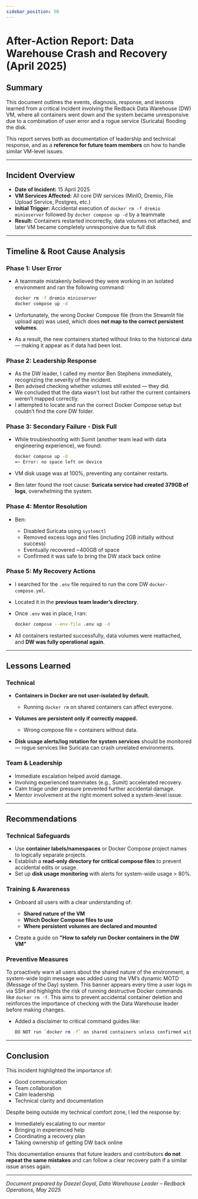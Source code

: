 ```yaml
---
sidebar_position: 50
---
```


#  After-Action Report: Data Warehouse Crash and Recovery (April 2025)

##  Summary

This document outlines the events, diagnosis, response, and lessons learned from a critical incident involving the Redback Data Warehouse (DW) VM, where all containers went down and the system became unresponsive due to a combination of user error and a rogue service (Suricata) flooding the disk.

This report serves both as documentation of leadership and technical response, and as a **reference for future team members** on how to handle similar VM-level issues.

---

##  Incident Overview

* **Date of Incident:** 15 April 2025
* **VM Services Affected:** All core DW services (MinIO, Dremio, File Upload Service, Postgres, etc.)
* **Initial Trigger:** Accidental execution of `docker rm -f dremio minioserver` followed by `docker compose up -d` by a teammate
* **Result:** Containers restarted incorrectly, data volumes not attached, and later VM became completely unresponsive due to full disk

---

##  Timeline & Root Cause Analysis

###  Phase 1: User Error

* A teammate mistakenly believed they were working in an isolated environment and ran the following command:

  ```bash
  docker rm -f dremio minioserver
  docker compose up -d
  ```
* Unfortunately, the wrong Docker Compose file (from the Streamlit file upload app) was used, which does **not map to the correct persistent volumes**.
* As a result, the new containers started without links to the historical data — making it appear as if data had been lost.

###  Phase 2: Leadership Response

* As the DW leader, I called my mentor Ben Stephens immediately, recognizing the severity of the incident.
* Ben advised checking whether volumes still existed — they did.
* We concluded that the data wasn't lost but rather the current containers weren’t mapped correctly.
* I attempted to locate and run the correct Docker Compose setup but couldn’t find the core DW folder.

###  Phase 3: Secondary Failure - Disk Full

* While troubleshooting with Sumit (another team lead with data engineering experience), we found:

  ```bash
  docker compose up -d
  => Error: no space left on device
  ```
* VM disk usage was at 100%, preventing any container restarts.
* Ben later found the root cause: **Suricata service had created 379GB of logs**, overwhelming the system.

###  Phase 4: Mentor Resolution

* Ben:

  * Disabled Suricata using `systemctl`
  * Removed excess logs and files (including 2GB initially without success)
  * Eventually recovered \~400GB of space
  * Confirmed it was safe to bring the DW stack back online

###  Phase 5: My Recovery Actions

* I searched for the `.env` file required to run the core DW `docker-compose.yml`.
* Located it in the **previous team leader’s directory**.
* Once `.env` was in place, I ran:

  ```bash
  docker compose --env-file .env up -d
  ```
* All containers restarted successfully, data volumes were reattached, and **DW was fully operational again**.

---

##  Lessons Learned

###  Technical

* **Containers in Docker are not user-isolated by default.**

  * Running `docker rm` on shared containers can affect everyone.
* **Volumes are persistent only if correctly mapped.**

  * Wrong compose file = containers without data.
* **Disk usage alerts/log rotation for system services** should be monitored — rogue services like Suricata can crash unrelated environments.

###  Team & Leadership

* Immediate escalation helped avoid damage.
* Involving experienced teammates (e.g., Sumit) accelerated recovery.
* Calm triage under pressure prevented further accidental damage.
* Mentor involvement at the right moment solved a system-level issue.

---

##  Recommendations

###  Technical Safeguards

* Use **container labels/namespaces** or Docker Compose project names to logically separate projects.
* Establish a **read-only directory for critical compose files** to prevent accidental edits or usage.
* Set up **disk usage monitoring** with alerts for system-wide usage > 80%.

###  Training & Awareness

* Onboard all users with a clear understanding of:

  * **Shared nature of the VM**
  * **Which Docker Compose files to use**
  * **Where persistent volumes are declared and mounted**
* Create a guide on **"How to safely run Docker containers in the DW VM"**

###  Preventive Measures

To proactively warn all users about the shared nature of the environment, a system-wide login message was added using the VM’s dynamic MOTD (Message of the Day) system. This banner appears every time a user logs in via SSH and highlights the risk of running destructive Docker commands like `docker rm -f`. This aims to prevent accidental container deletion and reinforces the importance of checking with the Data Warehouse leader before making changes.

* Added a disclaimer to critical command guides like:

  ```bash
  DO NOT run `docker rm -f` on shared containers unless confirmed with mentor or DW lead.
  ```

---

##  Conclusion

This incident highlighted the importance of:

* Good communication
* Team collaboration
* Calm leadership
* Technical clarity and documentation

Despite being outside my technical comfort zone, I led the response by:

* Immediately escalating to our mentor
* Bringing in experienced help
* Coordinating a recovery plan
* Taking ownership of getting DW back online

This documentation ensures that future leaders and contributors **do not repeat the same mistakes** and can follow a clear recovery path if a similar issue arises again.

---

*Document prepared by Daezel Goyal, Data Warehouse Leader – Redback Operations, May 2025*
